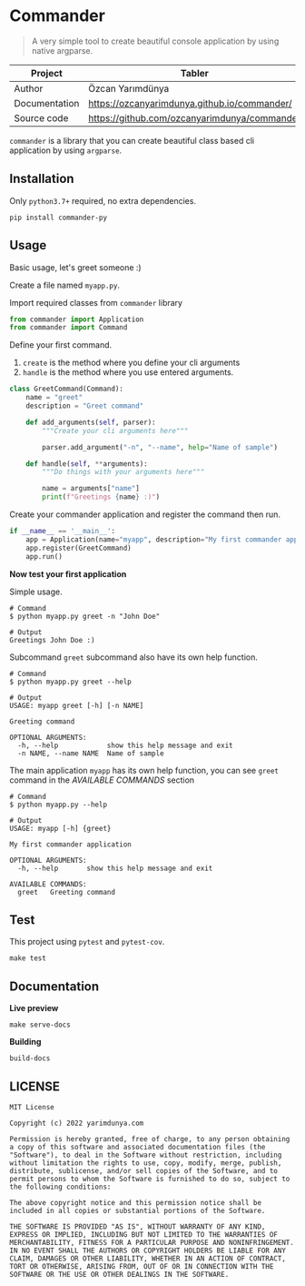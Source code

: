 # Commander

> A very simple tool to create beautiful console application by using native argparse.

| Project       | Tabler                                       |
|---------------|----------------------------------------------|
| Author        | Özcan Yarımdünya                             |
| Documentation | https://ozcanyarimdunya.github.io/commander/ |
| Source code   | https://github.com/ozcanyarimdunya/commander |

`commander` is a library that you can create beautiful class based cli application by using `argparse`.

## Installation

Only `python3.7+` required, no extra dependencies.

```shell
pip install commander-py
```

## Usage

Basic usage, let's greet someone :)

Create a file named `myapp.py`.

Import required classes from `commander` library

```python
from commander import Application
from commander import Command
```

Define your first command.

1. `create` is the method where you define your cli arguments
2. `handle` is the method where you use entered arguments.

```python
class GreetCommand(Command):
    name = "greet"
    description = "Greet command"

    def add_arguments(self, parser):
        """Create your cli arguments here"""

        parser.add_argument("-n", "--name", help="Name of sample")

    def handle(self, **arguments):
        """Do things with your arguments here"""

        name = arguments["name"]
        print(f"Greetings {name} :)")

```

Create your commander application and register the command then run.

```python
if __name__ == '__main__':
    app = Application(name="myapp", description="My first commander application")
    app.register(GreetCommand)
    app.run()
```

**Now test your first application**

Simple usage.

```text
# Command
$ python myapp.py greet -n "John Doe"

# Output
Greetings John Doe :)
```

Subcommand `greet` subcommand also have its own help function.

```text
# Command
$ python myapp.py greet --help

# Output
USAGE: myapp greet [-h] [-n NAME]

Greeting command

OPTIONAL ARGUMENTS:
  -h, --help            show this help message and exit
  -n NAME, --name NAME  Name of sample
```

The main application `myapp` has its own help function, you can see `greet` command in the _AVAILABLE COMMANDS_ section

```text
# Command
$ python myapp.py --help

# Output
USAGE: myapp [-h] {greet}

My first commander application

OPTIONAL ARGUMENTS:
  -h, --help       show this help message and exit

AVAILABLE COMMANDS:
  greet   Greeting command
```

## Test

This project using `pytest` and `pytest-cov`.

```shell
make test
```

## Documentation

**Live preview**

```shell
make serve-docs
```

**Building**

```shell
build-docs
```

## LICENSE

```text
MIT License

Copyright (c) 2022 yarimdunya.com

Permission is hereby granted, free of charge, to any person obtaining a copy of this software and associated documentation files (the "Software"), to deal in the Software without restriction, including without limitation the rights to use, copy, modify, merge, publish, distribute, sublicense, and/or sell copies of the Software, and to permit persons to whom the Software is furnished to do so, subject to the following conditions:

The above copyright notice and this permission notice shall be included in all copies or substantial portions of the Software.

THE SOFTWARE IS PROVIDED "AS IS", WITHOUT WARRANTY OF ANY KIND, EXPRESS OR IMPLIED, INCLUDING BUT NOT LIMITED TO THE WARRANTIES OF MERCHANTABILITY, FITNESS FOR A PARTICULAR PURPOSE AND NONINFRINGEMENT. IN NO EVENT SHALL THE AUTHORS OR COPYRIGHT HOLDERS BE LIABLE FOR ANY CLAIM, DAMAGES OR OTHER LIABILITY, WHETHER IN AN ACTION OF CONTRACT, TORT OR OTHERWISE, ARISING FROM, OUT OF OR IN CONNECTION WITH THE SOFTWARE OR THE USE OR OTHER DEALINGS IN THE SOFTWARE.

```
